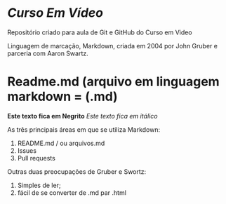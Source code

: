 # *Curso Em Vídeo*
 Repositório criado para aula de Git e GitHub do Curso em Video

Linguagem de marcação, Markdown, criada em 2004 por John Gruber e parceria com Aaron Swartz. 

# Readme.md (arquivo em linguagem markdown = (.md)

**Este texto fica em Negrito**
*Este texto fica em itálico*

As três principais áreas em que se utiliza Markdown:
1. README.md / ou arquivos.md
2. Issues
3. Pull requests

Outras duas preocupações de Gruber e Swortz:
1. Simples de ler;
2. fácil de se converter de .md par .html
